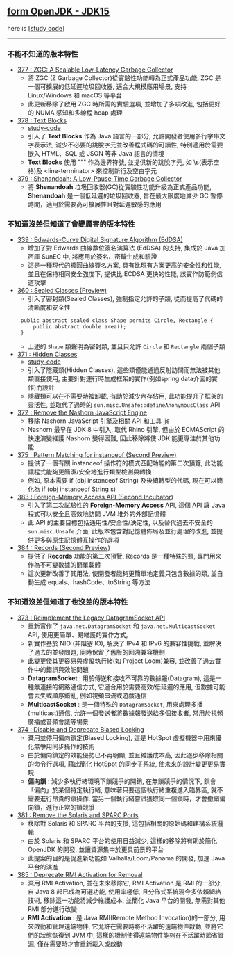 ## [form OpenJDK - JDK15](https://openjdk.org/projects/jdk/15)

here is [[study code](./src/test/java/org/aery/study/jdk15)]

---

### 不能不知道的版本特性

- [377 : ZGC: A Scalable Low-Latency Garbage Collector](https://openjdk.org/jeps/377)
    - 將 ZGC (Z Garbage Collector)從實驗性功能轉為正式產品功能, ZGC 是一個可擴展的低延遲垃圾回收器, 適合大規模應用場景, 支持 Linux/Windows 和 macOS
      等平台
    - 此更新移除了啟用 ZGC 時所需的實驗選項, 並增加了多項改進, 包括更好的 NUMA 感知和多線程 heap 處理
- [378 : Text Blocks](https://openjdk.org/jeps/378)
    - [study-code](./src/test/java/org/aery/study/jdk15/JEP378_Text_Blocks.java)
    - 引入了 **Text Blocks** 作為 Java 語言的一部分, 允許開發者使用多行字串文字表示法, 減少不必要的跳脫字元並改善程式碼的可讀性, 特別適用於需要嵌入
      HTML、SQL 或 JSON 等非 Java 語言的情境
    - **Text Blocks** 使用 """ 作為邊界符號, 並提供新的跳脫字元, 如 \s(表示空格)及 \<line-terminator> 來控制新行及空白字元
- [379 : Shenandoah: A Low-Pause-Time Garbage Collector](https://openjdk.org/jeps/379)
    - 將 **Shenandoah** 垃圾回收器(GC)從實驗性功能升級為正式產品功能, **Shenandoah** 是一個低延遲的垃圾回收器, 旨在最大限度地減少 GC
      暫停時間，適用於需要高可擴展性且對延遲敏感的應用

### 不知道沒差但知道了會變厲害的版本特性

- [339 : Edwards-Curve Digital Signature Algorithm (EdDSA)](https://openjdk.org/jeps/339)
    - 增加了對 Edwards 曲線數位簽名演算法 (EdDSA) 的支持, 集成於 Java 加密庫 SunEC 中, 將應用於簽名、密鑰生成和驗證
    - 這是一種現代的橢圓曲線簽名方案, 具有比現有方案更高的安全性和性能, 並且在保持相同安全強度下, 提供比 ECDSA 更快的性能, 該實作防範側信道攻擊
- [360 : Sealed Classes (Preview)](https://openjdk.org/jeps/360)
    - 引入了密封類(Sealed Classes), 強制指定允許的子類, 從而提高了代碼的清晰度和安全性
   ```
    public abstract sealed class Shape permits Circle, Rectangle {
        public abstract double area();
    }  
   ```
    - 上述的 `Shape` 類聲明為密封類, 並且只允許 `Circle` 和 `Rectangle` 兩個子類
- [371 : Hidden Classes](https://openjdk.org/jeps/371)
    - [study-code](./src/test/java/org/aery/study/jdk15/JEP371_Hidden_Classes.java)
    - 引入了隱藏類(Hidden Classes), 這些類僅能通過反射訪問而無法被其他類直接使用, 主要針對運行時生成框架的實作(例如spring data介面的實作)而設計
    - 隱藏類可以在不需要時被卸載, 有助於減少內存佔用, 此功能提升了框架的靈活性, 並取代了過時的 `sun.misc.Unsafe::defineAnonymousClass` API
- [372 : Remove the Nashorn JavaScript Engine](https://openjdk.org/jeps/372)
    - 移除 Nashorn JavaScript 引擎及相關 API 和工具 jjs
    - Nashorn 最早在 JDK 8 中引入, 取代 Rhino 引擎, 但由於 ECMAScript 的快速演變維護 Nashorn 變得困難, 因此移除將使 JDK 能更專注於其他功能
- [375 : Pattern Matching for instanceof (Second Preview)](https://openjdk.org/jeps/375)
    - 提供了一個有關 instanceof 操作符的模式匹配功能的第二次預覽, 此功能讓程式能夠更簡潔/安全地進行類型檢測與轉換
    - 例如, 原本需要 if (obj instanceof String) 及後續轉型的代碼, 現在可以簡化為 if (obj instanceof String s)
- [383 : Foreign-Memory Access API (Second Incubator)](https://openjdk.org/jeps/383)
    - 引入了第二次試驗性的 **Foreign-Memory Access** API, 這個 API 讓 Java 程式可以安全且高效地訪問 JVM 堆外的外部記憶體
    - 此 API 的主要目標包括通用性/安全性/決定性, 以及替代過去不安全的 `sun.misc.Unsafe` 介面, 此版本包含對記憶體佈局及並行處理的改進,
      並提供更多與原生記憶體互操作的選項
- [384 : Records (Second Preview)](https://openjdk.org/jeps/384)
    - 提供了 **Records** 功能的第二次預覽, Records 是一種特殊的類, 專門用來作為不可變數據的簡單載體
    - 這次更新改善了其用法, 使開發者能夠更簡單地定義只包含數據的類, 並自動生成 equals、hashCode、toString 等方法

### 不知道沒差但知道了也沒差的版本特性

- [373 : Reimplement the Legacy DatagramSocket API](https://openjdk.org/jeps/373)
    - 重新實作了 `java.net.DatagramSocket` 和 `java.net.MulticastSocket` API, 使用更簡單、易維護的實作方式,
    - 新實作基於 NIO (非阻塞 IO), 解決了 IPv4 和 IPv6 的兼容性挑戰, 並解決了過去的並發問題, 同時保留了舊版的回溯兼容機制
    - 此變更使其更容易與虛擬執行緒(如 Project Loom)兼容, 並改善了過去實作中的錯誤與效能問題
    - **DatagramSocket** : 用於傳送和接收不可靠的數據報(Datagram), 這是一種無連接的網路通信方式, 它適合用於需要高效/低延遲的應用, 但數據可能會丟失或順序錯亂,
      例如視頻串流或遊戲通信
    - **MulticastSocket** : 是一個特殊的 `DatagramSocket`, 用來處理多播(multicast)通信, 允許一個發送者將數據報發送給多個接收者, 常用於視頻廣播或音頻會議等場景
- [374 : Disable and Deprecate Biased Locking](https://openjdk.org/jeps/374)
    - 棄用並停用偏向鎖定(Biased Locking), 這是 HotSpot 虛擬機器中用來優化無爭用同步操作的技術
    - 由於偏向鎖定的效能優勢已不再明顯, 並且維護成本高, 因此逐步移除相關的命令行選項, 藉此簡化 HotSpot 的同步子系統, 使未來的設計變更更易實現
    - **偏向鎖** : 減少多執行緒環境下鎖競爭的開銷, 在無鎖競爭的情況下, 鎖會「偏向」於某個特定執行緒, 意味著只要這個執行緒重複進入臨界區, 就不需要進行昂貴的鎖操作.
      當另一個執行緒嘗試獲取同一個鎖時，才會撤銷偏向鎖，進行正常的鎖競爭
- [381 : Remove the Solaris and SPARC Ports](https://openjdk.org/jeps/381)
    - 移除對 Solaris 和 SPARC 平台的支援, 這包括相關的原始碼和建構系統邏輯
    - 由於 Solaris 和 SPARC 平台的使用日益減少, 這樣的移除將有助於簡化 OpenJDK 的開發, 並讓資源集中於更具前景的平台
    - 此提案的目的是促進新功能如 Valhalla/Loom/Panama 的開發, 加速 Java 平台的演進
- [385 : Deprecate RMI Activation for Removal](https://openjdk.org/jeps/385)
    - 棄用 RMI Activation, 並在未來移除它, RMI Activation 是 RMI 的一部分, 自 Java 8 起已成為可選功能, 使用率極低, 且分佈式系統現今多依賴網絡技術,
      移除這一功能將減少維護成本, 並簡化 Java 平台的開發, 無需對其他 RMI 部分進行改變
    - **RMI Activation** :  是 Java RMI(Remote Method Invocation)的一部分, 用來啟動和管理遠端物件, 它允許在需要時將不活躍的遠端物件啟動, 並將它們的狀態恢復到
      JVM 中, 這樣的機制使得遠端物件能夠在不活躍時節省資源, 僅在需要時才會重新載入或啟動
